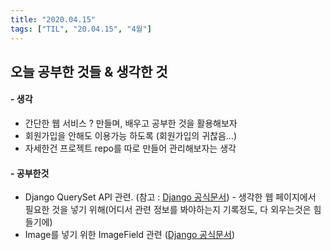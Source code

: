 ```yaml
---
title: "2020.04.15"
tags: ["TIL", "20.04.15", "4월"]
---
```


## 오늘 공부한 것들 & 생각한 것

#### - 생각

- 간단한 웹 서비스 ? 만들며, 배우고 공부한 것을 활용해보자
- 회원가입을 안해도 이용가능 하도록 (회원가입의 귀찮음...)
- 자세한건 프로젝트 repo를 따로 만들어 관리해보자는 생각



#### - 공부한것

- Django QuerySet API 관련. (참고 : [Django 공식문서](https://docs.djangoproject.com/en/3.0/ref/models/querysets/)) - 생각한 웹 페이지에서 필요한 것을 넣기 위해(어디서 관련 정보를 봐야하는지 기록정도, 다 외우는것은 힘들기에)
- Image를 넣기 위한 ImageField 관련 ([Django 공식문서](https://docs.djangoproject.com/en/3.0/ref/forms/fields/))